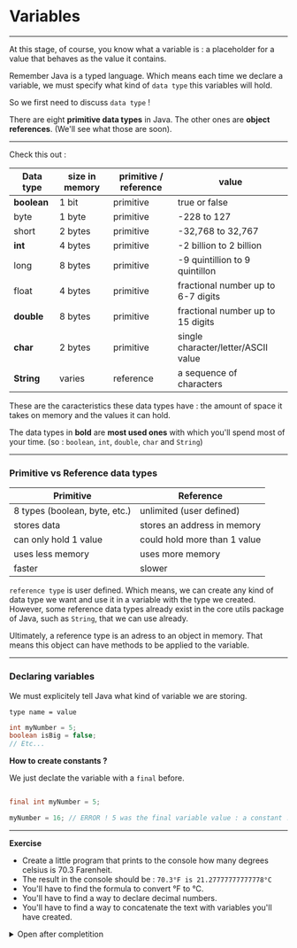 # Variables

---

At this stage, of course, you know what a variable is : a placeholder for a value that behaves as the value it contains.

Remember Java is a typed language. Which means each time we declare a variable, we must specify what kind of `data type` this variables will hold.

So we first need to discuss `data type` !

There are eight **primitive data types** in Java. The other ones are **object references**. (We'll see what those are soon).

---

Check this out :

| **Data type** | **size in memory** | **primitive / reference** | **value**                           |
| ------------- | ------------------ | ------------------------- | ----------------------------------- |
| **boolean**   | 1 bit              | primitive                 | true or false                       |
| byte          | 1 byte             | primitive                 | \-228 to 127                        |
| short         | 2 bytes            | primitive                 | \-32,768 to 32,767                  |
| **int**       | 4 bytes            | primitive                 | \-2 billion to 2 billion            |
| long          | 8 bytes            | primitive                 | \-9 quintillion to 9 quintillon     |
| float         | 4 bytes            | primitive                 | fractional number up to 6-7 digits  |
| **double**    | 8 bytes            | primitive                 | fractional number up to 15 digits   |
| **char**      | 2 bytes            | primitive                 | single character/letter/ASCII value |
| **String**    | varies             | reference                 | a sequence of characters            |

These are the caracteristics these data types have : the amount of space it takes on memory and the values it can hold.

The data types in **bold** are **most used ones** with which you'll spend most of your time. (so : `boolean`, `int`, `double`, `char` and `String`)

---

### Primitive vs Reference data types

| **Primitive**                 | **Reference**                |
| ----------------------------- | ---------------------------- |
| 8 types (boolean, byte, etc.) | unlimited (user defined)     |
| stores data                   | stores an address in memory  |
| can only hold 1 value         | could hold more than 1 value |
| uses less memory              | uses more memory             |
| faster                        | slower                       |

`reference type` is user defined. Which means, we can create any kind of data type we want and use it in a variable with the type we created. However, some reference data types already exist in the core utils package of Java, such as `String`, that we can use already.

Ultimately, a reference type is an adress to an object in memory. That means this object can have methods to be applied to the variable.

---

### Declaring variables

We must explicitely tell Java what kind of variable we are storing.

`type name = value`

```java
int myNumber = 5;
boolean isBig = false;
// Etc...
```

**How to create constants ?**

We just declate the variable with a `final` before.

```java

final int myNumber = 5;

myNumber = 16; // ERROR ! 5 was the final variable value : a constant !
```

---

**Exercise**

- Create a little program that prints to the console how many degrees celsius is 70.3 Farenheit.
- The result in the console should be : `70.3°F is 21.27777777777778°C`
- You'll have to find the formula to convert °F to °C.
- You'll have to find a way to declare decimal numbers.
- You'll have to find a way to concatenate the text with variables you'll have created.

<details>
<summary>Open after completition</summary>

Java code :

```java
double farenheit = 70.3;
double result = (farenheit - 32) * 5 / 9;

System.out.println(farenheit + "°F is " + result + "°C");
```

</details>
